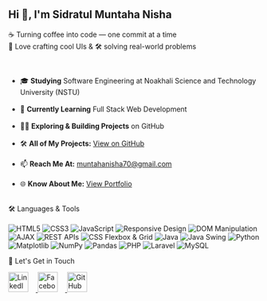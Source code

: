 ## **Hi 👋, I'm Sidratul Muntaha Nisha**

☕ Turning coffee into code — one commit at a time  
🎨 Love crafting cool UIs & 🛠️ solving real-world problems

<br>
<ul>
  <li>🎓 <strong>Studying</strong> Software Engineering at Noakhali Science and Technology University (NSTU)</li><br>
  <li>🌱 <strong>Currently Learning</strong> Full Stack Web Development</li><br>
  <li>👨‍💻 <strong>Exploring & Building Projects</strong> on GitHub</li><br>
  <li>🛠 <strong>All of My Projects:</strong> <a href="https://github.com/nishagithub245" target="_blank">View on GitHub</a></li><br>
  <li>📫 <strong>Reach Me At:</strong> <a href="mailto:muntahanisha70@gmail.com">muntahanisha70@gmail.com</a></li><br>
  <li>🌐 <strong>Know About Me:</strong> <a href="https://github.com/nishagithub245/My_Portfolio" target="_blank">View Portfolio</a></li><br>
</ul>




🛠️ Languages & Tools
<br><br>
![HTML5](https://img.shields.io/badge/HTML5-E34F26?style=for-the-badge&logo=html5&logoColor=white)
![CSS3](https://img.shields.io/badge/CSS3-1572B6?style=for-the-badge&logo=css3&logoColor=white)
![JavaScript](https://img.shields.io/badge/JavaScript-F7DF1E?style=for-the-badge&logo=javascript&logoColor=black)
![Responsive Design](https://img.shields.io/badge/Responsive%20Design-2396F3?style=for-the-badge&logo=responsive&logoColor=white)
![DOM Manipulation](https://img.shields.io/badge/DOM_Manipulation-F7DF1E?style=for-the-badge&logo=javascript&logoColor=black)
![AJAX](https://img.shields.io/badge/AJAX-0054A6?style=for-the-badge&logo=javascript&logoColor=white)
![REST APIs](https://img.shields.io/badge/REST_APIs-6DB33F?style=for-the-badge&logo=api&logoColor=white)
![CSS Flexbox & Grid](https://img.shields.io/badge/Flexbox_&_Grid-1572B6?style=for-the-badge&logo=css3&logoColor=white)
![Java](https://img.shields.io/badge/Java-007396?style=for-the-badge&logo=java&logoColor=white)
![Java Swing](https://img.shields.io/badge/Java_Swing-007396?style=for-the-badge&logo=java&logoColor=white)
![Python](https://img.shields.io/badge/Python-3776AB?style=for-the-badge&logo=python&logoColor=white)
![Matplotlib](https://img.shields.io/badge/Matplotlib-11557C?style=for-the-badge&logo=python&logoColor=white)
![NumPy](https://img.shields.io/badge/NumPy-013243?style=for-the-badge&logo=python&logoColor=white)
![Pandas](https://img.shields.io/badge/Pandas-150458?style=for-the-badge&logo=python&logoColor=white)
![PHP](https://img.shields.io/badge/PHP-777BB4?style=for-the-badge&logo=php&logoColor=white)
![Laravel](https://img.shields.io/badge/Laravel-FF2D20?style=for-the-badge&logo=laravel&logoColor=white)
![MySQL](https://img.shields.io/badge/MySQL-4479A1?style=for-the-badge&logo=mysql&logoColor=white)


🤝 Let's Get in Touch

<div align="left">
 
  <a href="https://www.linkedin.com/in/sidratul-muntaha-nisha-936218253/" target="_blank">
    <img src="https://raw.githubusercontent.com/danielcranney/readme-generator/main/public/icons/socials/linkedin.svg" width="40" height="40" alt="LinkedIn" style="margin-right: 15px;"/>
  </a>
 
 <a href="https://www.facebook.com/sidratulmuntaha.nisha.1/" target="_blank">
  <img src="https://raw.githubusercontent.com/danielcranney/readme-generator/main/public/icons/socials/facebook.svg" alt="Facebook"  width="40" height="40" alt="LinkedIn" style="margin-right: 15px; />
</a>
  <a href="https://github.com/nishagithub245" target="_blank">
    <img src="https://raw.githubusercontent.com/danielcranney/readme-generator/main/public/icons/socials/github.svg" width="40" height="40" alt="GitHub" />
  </a>
</div>











